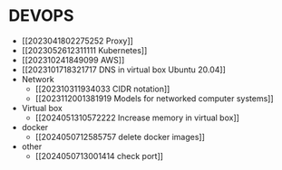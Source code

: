 # DEVOPS

- [[2023041802275252 Proxy]]
- [[2023052612311111 Kubernetes]]
- [[202310241849099 AWS]]
- [[2023101718321717 DNS in virtual box  Ubuntu 20.04]]
- Network
	- [[202310311934033 CIDR notation]]
	- [[2023112001381919 Models for networked computer systems]]
- Virtual box
	- [[2024051310572222 Increase memory in virtual box]]
- docker
	- [[2024050712585757 delete docker images]]
- other
	- [[2024050713001414 check port]]